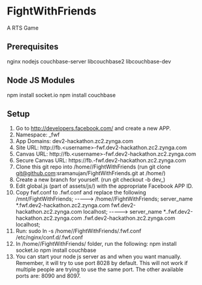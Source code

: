 FightWithFriends
================

A RTS Game


Prerequisites
-------------
nginx
nodejs
couchbase-server
libcouchbase2
libcouchbase-dev


Node JS Modules
---------------
npm install socket.io
npm install couchbase


Setup
-----
1. Go to http://developers.facebook.com/ and create a new APP.
2. Namespace: <username>_fwf
3. App Domains: dev2-hackathon.zc2.zynga.com
4. Site URL: http://fb.\<username>-fwf.dev2-hackathon.zc2.zynga.com
5. Canvas URL: http://fb.\<username>-fwf.dev2-hackathon.zc2.zynga.com
6. Secure Canvas URL: https://fb.<username>-fwf.dev2-hackathon.zc2.zynga.com
7. Clone this git repo into /home/<username>/FightWithFriends (run git clone git@github.com:sramanujan/FightWithFriends.git at /home/<username>)
8. Create a new branch for yourself. (run git checkout -b dev_<username>)
9. Edit global.js (part of assets/js/) with the appropriate Facebook APP ID.
10. Copy fwf.conf to <username>.fwf.conf and replace the following
    /mnt/FightWithFriends; -----> /home/<username>/FightWithFriends;
    server_name *.fwf.dev2-hackathon.zc2.zynga.com fwf.dev2-hackathon.zc2.zynga.com localhost; -----> server_name *.<username>.fwf.dev2-hackathon.zc2.zynga.com <username>.fwf.dev2-hackathon.zc2.zynga.com localhost;
11. Run: sudo ln -s /home/<username>/FightWithFriends/<username>.fwf.conf /etc/nginx/conf.d/<username>.fwf.conf
12. In /home/<username>/FightWithFriends/ folder, run the following:
    npm install socket.io
    npm install couchbase
13. You can start your node js server as and when you want manually. Remember, it will try to use port 8028 by default. This will not work if multiple people are trying to use the same port. The other available ports are: 8090 and 8097.
